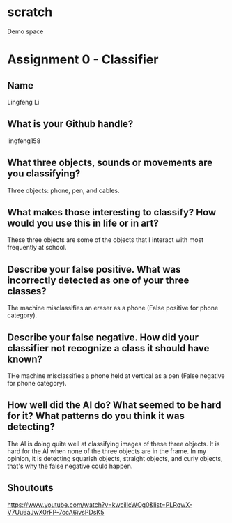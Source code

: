 # scratch
Demo space

# Assignment 0 - Classifier

## Name

Lingfeng Li


## What is your Github handle?

lingfeng158


## What three objects, sounds or movements are you classifying?

Three objects: phone, pen, and cables.


## What makes those interesting to classify? How would you use this in life or in art?

These three objects are some of the objects that I interact with most frequently at school.


## Describe your false positive.  What was incorrectly detected as one of your three classes?

The machine misclassifies an eraser as a phone (False positive for phone category).


## Describe your false negative.  How did your classifier not recognize a class it should have known?

THe machine misclassifies a phone held at vertical as a pen (False negative for phone category).


## How well did the AI do? What seemed to be hard for it? What patterns do you think it was detecting?

The AI is doing quite well at classifying images of these three objects. It is hard for the AI when none of the three objects are in the frame. In my opinion, it is detecting squarish objects, straight objects, and curly objects, that's why the false negative could happen. 


## Shoutouts

https://www.youtube.com/watch?v=kwcillcWOg0&list=PLRqwX-V7Uu6aJwX0rFP-7ccA6ivsPDsK5
